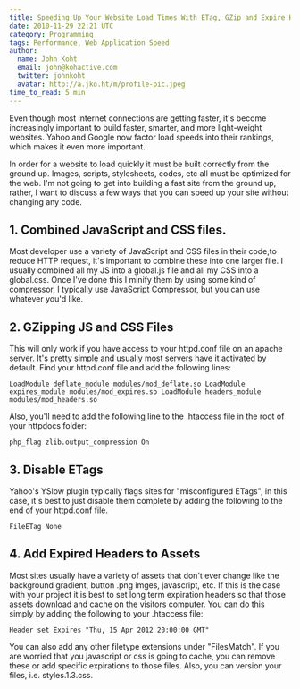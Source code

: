 ```yaml
---
title: Speeding Up Your Website Load Times With ETag, GZip and Expire Headers
date: 2010-11-29 22:21 UTC
category: Programming
tags: Performance, Web Application Speed
author:
  name: John Koht
  email: john@kohactive.com
  twitter: johnkoht
  avatar: http://a.jko.ht/m/profile-pic.jpeg
time_to_read: 5 min
---
```


Even though most internet connections are getting faster, it's become increasingly important to build faster, smarter, and more light-weight websites. Yahoo and Google now factor load speeds into their rankings, which makes it even more important.

In order for a website to load quickly it must be built correctly from the ground up. Images, scripts, stylesheets, codes, etc all must be optimized for the web. I'm not going to get into building a fast site from the ground up, rather, I want to discuss a few ways that you can speed up your site without changing any code.

## 1. Combined JavaScript and CSS files.
Most developer use a variety of JavaScript and CSS files in their code,to reduce HTTP request, it's important to combine these into one larger file. I usually combined all my JS into a global.js file and all my CSS into a global.css. Once I've done this I minify them by using some kind of compressor, I typically use JavaScript Compressor, but you can use whatever you'd like.

## 2. GZipping JS and CSS Files
This will only work if you have access to your httpd.conf file on an apache server. It's pretty simple and usually most servers have it activated by default. Find your httpd.conf file and add the following lines:

```
LoadModule deflate_module modules/mod_deflate.so LoadModule expires_module modules/mod_expires.so LoadModule headers_module modules/mod_headers.so
```

Also, you'll need to add the following line to the .htaccess file in the root of your httpdocs folder:

```
php_flag zlib.output_compression On
```

## 3. Disable ETags
Yahoo's YSlow plugin typically flags sites for "misconfigured ETags", in this case, it's best to just disable them complete by adding the following to the end of your httpd.conf file.

```
FileETag None
```

## 4. Add Expired Headers to Assets
Most sites usually have a variety of assets that don't ever change like the background gradient, button .png imges, javascript, etc. If this is the case with your project it is best to set long term expiration headers so that those assets download and cache on the visitors computer. You can do this simply by adding the following to your .htaccess file:

```
Header set Expires "Thu, 15 Apr 2012 20:00:00 GMT"
```

You can also add any other filetype extensions under "FilesMatch". If you are worried that you javascript or css is going to cache, you can remove these or add specific expirations to those files. Also, you can version your files, i.e. styles.1.3.css.